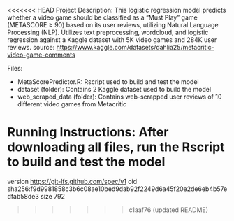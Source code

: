 <<<<<<< HEAD
Project Description:
This logistic regression model predicts whether a video game should be classified as a “Must Play” game (METASCORE ≥ 90) based on its user reviews, utilizing Natural Language Processing (NLP). 
Utilizes text preprocessing, wordcloud, and logistic regression against a Kaggle dataset with 5K video games and 284K user reviews. 
source: https://www.kaggle.com/datasets/dahlia25/metacritic-video-game-comments

Files:
- MetaScorePredictor.R: Rscript used to build and test the model
- dataset (folder): Contains 2 Kaggle dataset used to build the model
- web_scraped_data (folder): Contains web-scrapped user reviews of 10 different video games from Metacritic

Running Instructions:
After downloading all files, run the Rscript to build and test the model
=======
version https://git-lfs.github.com/spec/v1
oid sha256:f9d9981858c3b6c08ae10bed9dab92f2249d6a45f20e2de6eb4b57edfab58de3
size 792
>>>>>>> c1aaf76 (updated README)
